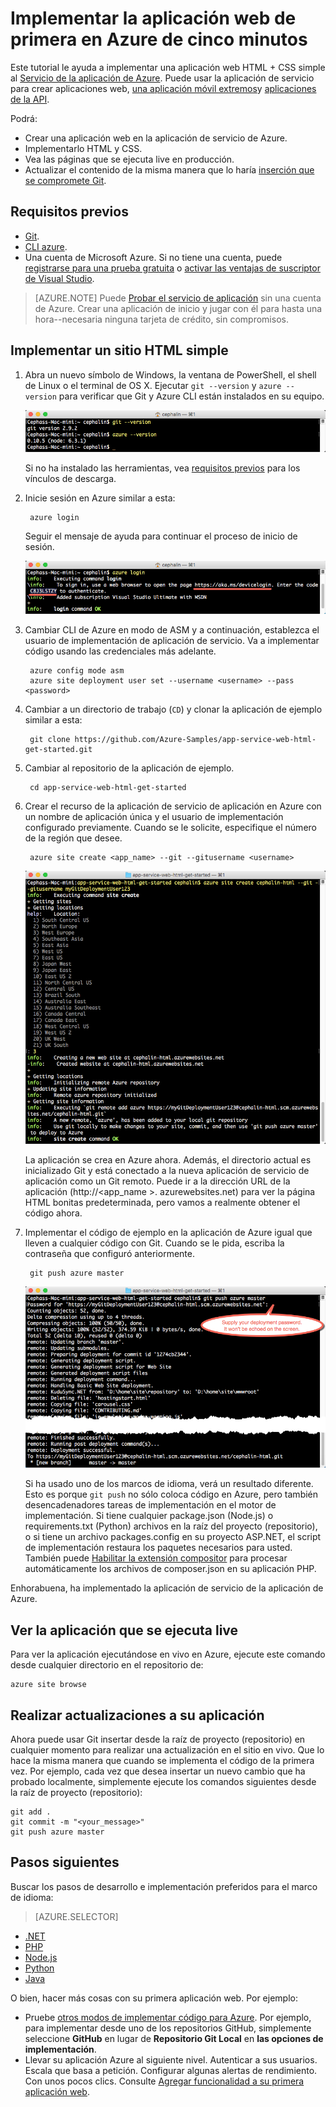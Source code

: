 <properties 
    pageTitle="Implementar la aplicación web de primera en Azure de cinco minutos | Microsoft Azure" 
    description="Aprenda lo fácil que es ejecutar aplicaciones web en el servicio de aplicación al implementar una aplicación de ejemplo. Empezar a hacer desarrollo real rápidamente y ver los resultados inmediatamente." 
    services="app-service\web"
    documentationCenter=""
    authors="cephalin"
    manager="wpickett"
    editor=""
/>

<tags
    ms.service="app-service-web"
    ms.workload="web"
    ms.tgt_pltfrm="na"
    ms.devlang="na"
    ms.topic="hero-article"
    ms.date="10/13/2016" 
    ms.author="cephalin"
/>
    
# <a name="deploy-your-first-web-app-to-azure-in-five-minutes"></a>Implementar la aplicación web de primera en Azure de cinco minutos

Este tutorial le ayuda a implementar una aplicación web HTML + CSS simple al [Servicio de la aplicación de Azure](../app-service/app-service-value-prop-what-is.md).
Puede usar la aplicación de servicio para crear aplicaciones web, [una aplicación móvil extremos](/documentation/learning-paths/appservice-mobileapps/)y [aplicaciones de la API](../app-service-api/app-service-api-apps-why-best-platform.md).

Podrá: 

- Crear una aplicación web en la aplicación de servicio de Azure.
- Implementarlo HTML y CSS.
- Vea las páginas que se ejecuta live en producción.
- Actualizar el contenido de la misma manera que lo haría [inserción que se compromete Git](https://git-scm.com/docs/git-push).

## <a name="prerequisites"></a>Requisitos previos

- [Git](http://www.git-scm.com/downloads).
- [CLI azure](../xplat-cli-install.md).
- Una cuenta de Microsoft Azure. Si no tiene una cuenta, puede [registrarse para una prueba gratuita](/pricing/free-trial/?WT.mc_id=A261C142F) o [activar las ventajas de suscriptor de Visual Studio](/pricing/member-offers/msdn-benefits-details/?WT.mc_id=A261C142F).

>[AZURE.NOTE] Puede [Probar el servicio de aplicación](http://go.microsoft.com/fwlink/?LinkId=523751) sin una cuenta de Azure. Crear una aplicación de inicio y jugar con él para hasta una hora--necesaria ninguna tarjeta de crédito, sin compromisos.

## <a name="deploy-a-simple-html-site"></a>Implementar un sitio HTML simple

1. Abra un nuevo símbolo de Windows, la ventana de PowerShell, el shell de Linux o el terminal de OS X. Ejecutar `git --version` y `azure --version` para verificar que Git y Azure CLI están instalados en su equipo.

    ![Probar la instalación de herramientas CLI para la aplicación web de primera en Azure](./media/app-service-web-get-started/1-test-tools.png)

    Si no ha instalado las herramientas, vea [requisitos previos](#Prerequisites) para los vínculos de descarga.

3. Inicie sesión en Azure similar a esta:

        azure login

    Seguir el mensaje de ayuda para continuar el proceso de inicio de sesión.

    ![Inicie sesión en Azure para crear su primera aplicación web](./media/app-service-web-get-started/3-azure-login.png)

4. Cambiar CLI de Azure en modo de ASM y a continuación, establezca el usuario de implementación de aplicación de servicio. Va a implementar código usando las credenciales más adelante.

        azure config mode asm
        azure site deployment user set --username <username> --pass <password>

1. Cambiar a un directorio de trabajo (`CD`) y clonar la aplicación de ejemplo similar a esta:

        git clone https://github.com/Azure-Samples/app-service-web-html-get-started.git

2. Cambiar al repositorio de la aplicación de ejemplo. 

        cd app-service-web-html-get-started

4. Crear el recurso de la aplicación de servicio de aplicación en Azure con un nombre de aplicación única y el usuario de implementación configurado previamente. Cuando se le solicite, especifique el número de la región que desee.

        azure site create <app_name> --git --gitusername <username>

    ![Crear el recurso de Azure para la primera aplicación web de Azure](./media/app-service-web-get-started/4-create-site.png)

    La aplicación se crea en Azure ahora. Además, el directorio actual es inicializado Git y está conectado a la nueva aplicación de servicio de aplicación como un Git remoto.
    Puede ir a la dirección URL de la aplicación (http://&lt;app_name >. azurewebsites.net) para ver la página HTML bonitas predeterminada, pero vamos a realmente obtener el código ahora.

4. Implementar el código de ejemplo en la aplicación de Azure igual que lleven a cualquier código con Git. Cuando se le pida, escriba la contraseña que configuró anteriormente.

        git push azure master

    ![Código de inserción a la primera aplicación web de Azure](./media/app-service-web-get-started/5-push-code.png)

    Si ha usado uno de los marcos de idioma, verá un resultado diferente. Esto es porque `git push` no sólo coloca código en Azure, pero también desencadenadores tareas de implementación en el motor de implementación. Si tiene cualquier package.json (Node.js) o requirements.txt (Python) archivos en la raíz del proyecto (repositorio), o si tiene un archivo packages.config en su proyecto ASP.NET, el script de implementación restaura los paquetes necesarios para usted. También puede [Habilitar la extensión compositor](web-sites-php-mysql-deploy-use-git.md#composer) para procesar automáticamente los archivos de composer.json en su aplicación PHP.

Enhorabuena, ha implementado la aplicación de servicio de la aplicación de Azure.

## <a name="see-your-app-running-live"></a>Ver la aplicación que se ejecuta live

Para ver la aplicación ejecutándose en vivo en Azure, ejecute este comando desde cualquier directorio en el repositorio de:

    azure site browse

## <a name="make-updates-to-your-app"></a>Realizar actualizaciones a su aplicación

Ahora puede usar Git insertar desde la raíz de proyecto (repositorio) en cualquier momento para realizar una actualización en el sitio en vivo. Que lo hace la misma manera que cuando se implementa el código de la primera vez. Por ejemplo, cada vez que desea insertar un nuevo cambio que ha probado localmente, simplemente ejecute los comandos siguientes desde la raíz de proyecto (repositorio):

    git add .
    git commit -m "<your_message>"
    git push azure master

## <a name="next-steps"></a>Pasos siguientes

Buscar los pasos de desarrollo e implementación preferidos para el marco de idioma:

> [AZURE.SELECTOR]
- [.NET](web-sites-dotnet-get-started.md)
- [PHP](app-service-web-php-get-started.md)
- [Node.js](app-service-web-nodejs-get-started.md)
- [Python](web-sites-python-ptvs-django-mysql.md)
- [Java](web-sites-java-get-started.md)

O bien, hacer más cosas con su primera aplicación web. Por ejemplo:

- Pruebe [otros modos de implementar código para Azure](../app-service-web/web-sites-deploy.md). Por ejemplo, para implementar desde uno de los repositorios GitHub, simplemente seleccione **GitHub** en lugar de **Repositorio Git Local** en **las opciones de implementación**.
- Llevar su aplicación Azure al siguiente nivel. Autenticar a sus usuarios. Escala que basa a petición. Configurar algunas alertas de rendimiento. Con unos pocos clics. Consulte [Agregar funcionalidad a su primera aplicación web](app-service-web-get-started-2.md).

